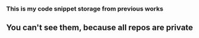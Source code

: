 ### This is my code snippet storage from previous works

## You can't see them, because all repos are private
